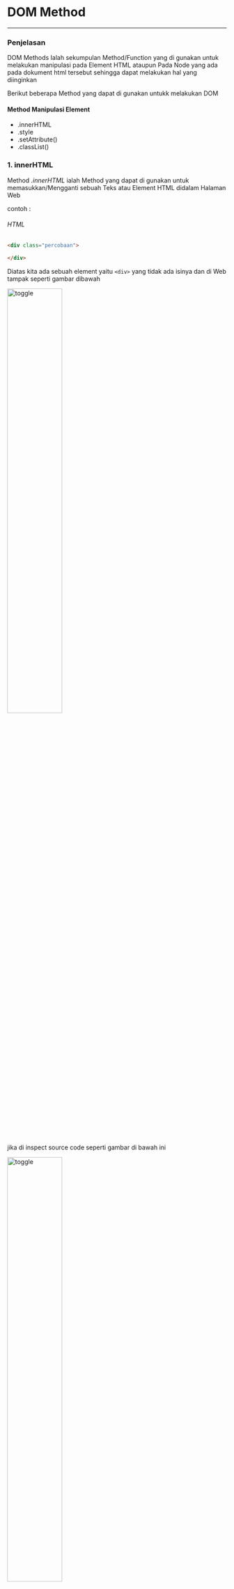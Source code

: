 #                                                 DOM Method  
--------------------------------------------------------------------------------------------------------------------------

### Penjelasan 

DOM Methods Ialah sekumpulan Method/Function yang di gunakan untuk melakukan manipulasi pada Element HTML ataupun Pada Node yang ada pada dokument html tersebut sehingga dapat melakukan hal yang diinginkan 

Berikut beberapa Method yang dapat di gunakan  untukk melakukan DOM
#### Method Manipulasi  Element 
* .innerHTML
* .style 
* .setAttribute()
* .classList()

### 1. innerHTML 

Method *.innerHTML* ialah Method yang dapat di gunakan untuk memasukkan/Mengganti  sebuah Teks atau Element HTML didalam Halaman Web 

contoh :
###### HTML
```html
<div class="percobaan">

</div>
```
Diatas kita ada sebuah element yaitu ```<div>``` yang tidak ada isinya dan di Web tampak seperti gambar dibawah

<img src="img/sebelum1.jpg" alt="toggle" width="50%">

jika di inspect source code seperti gambar di bawah ini 

<img src="img/sebelum2.jpg" alt="toggle" width="50%">

Sekarang saya akan menambahkan ```<a>``` yang berisi text, dengan menggunakan method/fungsi innerHTML caranya:

- pertama kita seleksi div nya
###### Javascript
```js
const app = document.getElementsByClassName('percobaan')[0];
```
- kedua kita masukkan tag dan tulisannya 
```js 
const app = document.getElementsByClassName('percobaan')[0];
app.innerHTML = '<a>Menggunakkan innerHTML</a>';
```
- maka hasilnya akan seperti di bawah ini di browser

<img src="img/hasilpage.jpg" alt="toggle" width="50%">

 jika di inspect source code berubah seperti ini 

<img src="img/hasilcode.jpg" alt="toggle" width="50%">

jika pada elemen html yang di isi ada isinya maka isinya akan di timpa seperti contoh berikut 

###### HTML 
```html 
  <div class="percobaan2">
        <a>ini akan di ganti dengan innerHTML</a>
    </div>
```
di atas kita ada ```<div>``` seperti pada contoh pertama tapi kali ini memiiki isi ```<a>```

- jika di buka di web hasil  seperti gambar di bawah 

<img src="img/sebelumc2.jpg" alt="toggle" width="50%">

- jika di inspect seperti gambar di bawah 

<img src="img/codesebelum.jpg" alt="toggle" width="50%">

Disini saya akan mengganti isinya ```<div>``` yang merupakan  ```<a>``` dengan ```<h1>``` berikut caranya :

- pertama kita seleksi ```<div>``` nya
###### Javascript
```js
const app2 = document.getElementsByTagName('div')[1];
```
- kedua kita masukkan ```<a>``` dan tulisannya 
```js 
const app2 = document.getElementsByTagName('div')[1];
app2.innerHTML = '<h1>Sudah di ganti</h1>';
```
- maka hasilnya akan seperti di bawah ini di browser

<img src="img/sesudahc2.jpg" alt="toggle" width="50%">

 jika di inspect source code berubah seperti ini 

<img src="img/codesesudah.jpg" alt="toggle" width="50%">

### .style

Method *.style* ialah method yang di gunakan untuk memberikan style pada element HTML sebagaimana ketika menggunakan CSS bedanya ini kita akan menggunakan javascript untuk memberikan style nya, jika kita menggunakan Metodhe ini untuk memberikan style pada suatu element makan ini akan memberikan Inline CSS pada element tersebut 

contoh 

Untuk contoh kali ini saya akan menggunakan kembali element html di materi sebelumnya saya  akan memberikan style pada ```<div>``` yang berada pada materi *.innerHTML* yang di atas jadi kita langsung akan memberikan style dengan javascript caranya seperti ini 

- pertama seleksi element yang akan di beri style dan di atas saya sudah melakukannya jadi saya tidak  akan melakukannya lagi silahkan lihat gambar yang ada di bawah ini yang berasal dari materi *.innerHTML* di atas

<img src="img/hasilcode.jpg" alt="toggle" width="50%">

- kedua kita berikan aksinya kita berikan style nya 

javascript

```js
app.style.backgroundColor = 'blue';
app2.style.borderRadius = '10px' ;
```

maka hasilnya akan seperti gambar di bawah ini  di browser

<img src="img/style3.jpg" alt="toggle" width="50%">

dan juga ini 

<img src="img/style1.jpg" alt="toggle" width="50%">

jika di inspect hasilnya akan seperti ini 

<img src="img/style2.jpg" alt="toggle" width="50%">

dan juga ini 

<img src="img/style4.jpg" alt="toggle" width="50%">

>> Jadi intinya dengan method ini kita bisa memberikan style pada element HTML tanpa Css dan untuk melakukannya cukup mudah tapi itu akan terlihat kurang rapi jika nanti yang di berikan itu banyak
>> yang perlu di perhatikan disini ialah ketika kita memberikan style nama propertinya itu di tulis dengan metode camelCase jika terdiri dari dua kata seperti dicontoh di atas bukkan disambung dengan tanda ```-``` karena tanda itu akan di baca sebagai pengurangan oleh javascript jika satu kata ya dapat di tulis sebagaimana biasanya.

### .setAttribute()

Method *.setAttribute()* ialah method untuk memberikan Attribute pada element HTML, Selain itu kita juga dapat menghapus dan mengganti isi dari suatu attribute dengan Menggunakan Method *.removeAttribute()* untukk menghapus. Singkatnya Method Method ini digunakan untuk mengelola attribute suatu Element

contoh 
 
 HTML 
 ```html
     <div class="percobaan3">
        <input type="text" class ="input">
    </div>
 ```
 jika di buka di web hasilnya seperti gambar di bawah ini 

 <img src="img/setattribut1.jpg" alt="toggle" width="50%">

jika di inspect akan seperti ini 

<img src="img/setattribut2.jpg" alt="toggle" width="50%">


Di atas saya ada sebuah ```<div>``` yang berisi ```<input>``` dalam contoh kali ini ita akan mengelola Attribute pada kedua tag tersebut caranya

- Pertama kita seleksi dulu element yang akan di manipulasi

Javascript
```js
const app3 = document.getElementsByTagName("div")[2];
const input = document.getElementsByTagName("input")[0];
```
- kedua kita manipulasi 
  * pertama kita gunakan *.setAttribute* untuk memberikan Atribut tambahan 

  ```js 
  input.setAttribute('name', 'input');
  ```

  hasilnya seperti gambar di bawah ini jika di inspect

  <img src="img/settattribute3.jpg" alt="toggle" width="50%">

  * kedua kita gunakan *.removeAttribute* untuk menghapus atribut class karena tidak akan di gunakan lagi 
  ```js
  input.removeAttribute('class', "input");
  ```
  
jika di inspect akan seperti gambar di bawah ini

  <img src="img/setattribute.jpg" alt="toggle" width="50%">


### .classList

Method *.classList* ialah metod yang di gunakan untuk mengelola class pada suatu element HTML


> Ada beberapa Method yang dapat digunakan mengelola class dengan Method *.classList*

1. .classList.add() Untuk Menambah class

contoh 
 Untuk contohnya saya akan menggunakan lagi element ```<div>``` yang ada pada materi *.setAttribute* jadi kita akan menambahkan class pada ```<div>``` yang ada pada materi *.setAttribute* tersebut
> jadi sekarang saya akan langsung untuk menambahkan class karena sebelumnya sudah saya seleksi pada materi *.setAttribute* diatas

sebelumnya kita lihat dulu gambar sebelum di tambahkan class 
<img src="img/setattribut1.jpg" alt="toggle" width="50%">


dan jika di inspect akan seperti gambar di bawah ini


<img src="img/setattribute.jpg" alt="toggle" width="50%">

```js
app3.classList.add('gradient');
```
jadi di atas saya sudah memberikan class gradient yang memiliki style css seperti di bawah ini
```css
 .gradient{
        background: linear-gradient(to bottom, blue , yellow , red );
        border-radius: 10px;
        border-color: transparent;
    }
```
berikut hasil setelah class gradient di tambahkan

<img src="img/classlist5.jpg" alt="toggle" width="50%">

dan jika di inspect akan seperti gambar di bawah ini 

<img src="img/classlist1.jpg" alt="toggle" width="50%">

2. .classList.remove() Untuk Menghapus class
 Untuk contohnya saya juga akan menggunakan lagi element ```<div>``` yang ada pada materi *.setAttribute* jadi kita akan menambahkan class pada ```<div>``` yang ada pada materi *.setAttribute* tersebut
> jadi sekarang saya akan langsung untuk menghapus class karena sebelumnya sudah saya seleksi pada materi *.setAttribute* diatas kita akan menghapus class percobaan tiga pada ```<div>``` tersebut

sebelum kita lihat dulu kodenya jia di inspect sebelum hapus class percobaan


<img src="img/classlist1.jpg" alt="toggle" width="50%">

```js
app3.classList.remove('percobaan3');
```

dan jika di inspect akan seperti gambar di bawah ini

<img src="img/classlist2.jpg" alt="toggle" width="50%">


3. .classList.replace() Untuk Mengganti class

 Untuk contohnya saya akan menggunakan element ```<div>``` yang ada pada materi *.innerHTML* jadi kita akan mengganti class pada ```<div>``` yang ada pada materi *.innerHTML* tersebut dari class percobaan2 menjadi gradient

 sebelumnya kita lihat dulu sebelum di ganti classnya 

<img src="img/style1.jpg" alt="toggle" width="50%">


dan jika di inspect akan seperti gambar di bawah ini


<img src="img/style4.jpg" alt="toggle" width="50%">


 ```js 
 app2.classList.replace('percobaan2', 'gradient');
 ```
berikut hasilnya setelah kelasnya di rubah 

<img src="img/classlist3.jpg" alt="toggle" width="50%">

dan jika di inspect akan seperti gambar di bawah ini

<img src="img/classlist4.jpg" alt="toggle" width="50%">







  



















 
